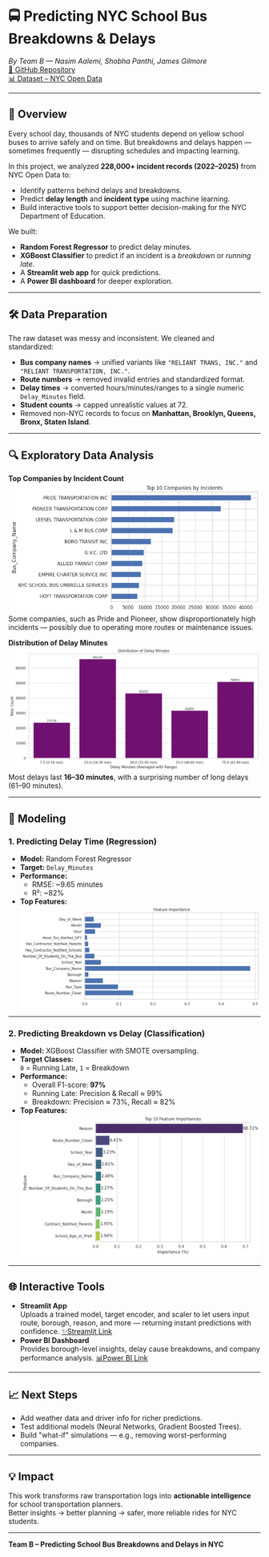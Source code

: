 # 🚍 Predicting NYC School Bus Breakdowns & Delays

*By Team B — Nasim Aalemi, Shobha Panthi, James Gilmore*  
[📂 GitHub Repository](https://github.com/naalemi/Predicting_NYC_School_Bus_Breakdowns_Capstone_Project-Team-B-)  
[📊 Dataset – NYC Open Data](https://data.cityofnewyork.us/Transportation/Bus-Breakdown-and-Delays/ez4e-fazm/about_data)  

---

## 📌 Overview

Every school day, thousands of NYC students depend on yellow school buses to arrive safely and on time. But breakdowns and delays happen — sometimes frequently — disrupting schedules and impacting learning.

In this project, we analyzed **228,000+ incident records (2022–2025)** from NYC Open Data to:
- Identify patterns behind delays and breakdowns.
- Predict **delay length** and **incident type** using machine learning.
- Build interactive tools to support better decision-making for the NYC Department of Education.

We built:
- **Random Forest Regressor** to predict delay minutes.
- **XGBoost Classifier** to predict if an incident is a *breakdown* or *running late*.
- A **Streamlit web app** for quick predictions.
- A **Power BI dashboard** for deeper exploration.

---

## 🛠 Data Preparation

The raw dataset was messy and inconsistent. We cleaned and standardized:
- **Bus company names** → unified variants like `"RELIANT TRANS, INC."` and `"RELIANT TRANSPORTATION, INC."`.
- **Route numbers** → removed invalid entries and standardized format.
- **Delay times** → converted hours/minutes/ranges to a single numeric `Delay_Minutes` field.
- **Student counts** → capped unrealistic values at 72.
- Removed non-NYC records to focus on **Manhattan, Brooklyn, Queens, Bronx, Staten Island**.

---

## 🔍 Exploratory Data Analysis

**Top Companies by Incident Count**  
![Top Companies](img/Top_Companies_by_Incident.png)  
Some companies, such as Pride and Pioneer, show disproportionately high incidents — possibly due to operating more routes or maintenance issues.

**Distribution of Delay Minutes**  
![Delay Minutes](img/Delay_Minute_Distribution.png)  
Most delays last **16–30 minutes**, with a surprising number of long delays (61–90 minutes).

---

## 🤖 Modeling

### **1. Predicting Delay Time (Regression)**
- **Model:** Random Forest Regressor
- **Target:** `Delay_Minutes`
- **Performance:**
  - RMSE: ~9.65 minutes
  - R²: ~82%
- **Top Features:**
  ![Regression Features](img/Regression_Model_Top_Features.png)

---

### **2. Predicting Breakdown vs Delay (Classification)**
- **Model:** XGBoost Classifier with SMOTE oversampling.
- **Target Classes:**  
  `0` = Running Late, `1` = Breakdown
- **Performance:**
  - Overall F1-score: **97%**
  - Running Late: Precision & Recall ≈ 99%
  - Breakdown: Precision ≈ 73%, Recall ≈ 82%
- **Top Features:**
  ![Classification Features](img/Classification_Model_Top_Features.png)

---

## 🌐 Interactive Tools

- **Streamlit App**  
  Uploads a trained model, target encoder, and scaler to let users input route, borough, reason, and more — returning instant predictions with confidence.
  [✨Streamlit Link](https://7u2w29zopa9qr4jjbkj4vd.streamlit.app/#predict-school-bus-delay-type)  
- **Power BI Dashboard**  
  Provides borough-level insights, delay cause breakdowns, and company performance analysis.
  [📊Power BI Link](https://app.powerbi.com/groups/me/reports/ecd5ff49-a239-49b4-ada7-5ba5be3646fb/bf34930fdbc07cdd3778?ctid=e9b87214-8e8f-4ad0-90ec-9d5c56c94931&experience=power-bi)  

---

## 📈 Next Steps
- Add weather data and driver info for richer predictions.
- Test additional models (Neural Networks, Gradient Boosted Trees).
- Build "what-if" simulations — e.g., removing worst-performing companies.

---

## 💡 Impact

This work transforms raw transportation logs into **actionable intelligence** for school transportation planners.  
Better insights → better planning → safer, more reliable rides for NYC students.

---

**Team B – Predicting School Bus Breakdowns and Delays in NYC** 
